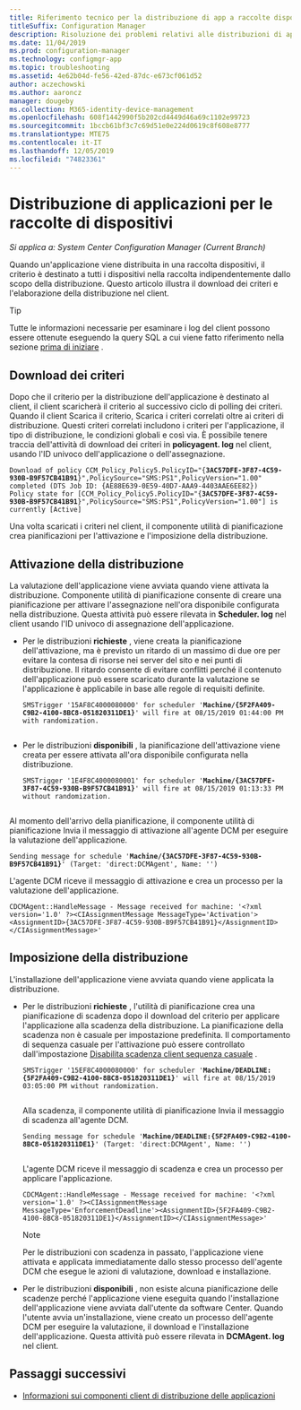```yaml
---
title: Riferimento tecnico per la distribuzione di app a raccolte dispositivi
titleSuffix: Configuration Manager
description: Risoluzione dei problemi relativi alle distribuzioni di applicazioni per le raccolte di dispositivi riferimento tecnico per Configuration Manager.
ms.date: 11/04/2019
ms.prod: configuration-manager
ms.technology: configmgr-app
ms.topic: troubleshooting
ms.assetid: 4e62b04d-fe56-42ed-87dc-e673cf061d52
author: aczechowski
ms.author: aaroncz
manager: dougeby
ms.collection: M365-identity-device-management
ms.openlocfilehash: 608f1442990f5b202cd4449d46a69c1102e99723
ms.sourcegitcommit: 1bccb61bf3c7c69d51e0e224d0619c8f608e8777
ms.translationtype: MTE75
ms.contentlocale: it-IT
ms.lasthandoff: 12/05/2019
ms.locfileid: "74823361"
---
```

# <a name="application-deployment-for-device-collections"></a>Distribuzione di applicazioni per le raccolte di dispositivi

*Si applica a: System Center Configuration Manager (Current Branch)*

Quando un'applicazione viene distribuita in una raccolta dispositivi, il criterio è destinato a tutti i dispositivi nella raccolta indipendentemente dallo scopo della distribuzione. Questo articolo illustra il download dei criteri e l'elaborazione della distribuzione nel client.

> [!TIP]
> Tutte le informazioni necessarie per esaminare i log del client possono essere ottenute eseguendo la query SQL a cui viene fatto riferimento nella sezione [prima di iniziare](/sccm/apps/understand/app-deployment-technical-reference#before-you-begin) .

## <a name="policy-download"></a>Download dei criteri

Dopo che il criterio per la distribuzione dell'applicazione è destinato al client, il client scaricherà il criterio al successivo ciclo di polling dei criteri. Quando il client Scarica il criterio, Scarica i criteri correlati oltre ai criteri di distribuzione. Questi criteri correlati includono i criteri per l'applicazione, il tipo di distribuzione, le condizioni globali e così via. È possibile tenere traccia dell'attività di download dei criteri in **policyagent. log** nel client, usando l'ID univoco dell'applicazione o dell'assegnazione.

<pre><code class="lang-text">Download of policy CCM_Policy_Policy5.PolicyID="{<b>3AC57DFE-3F87-4C59-930B-B9F57CB41B91</b>}",PolicySource="SMS:PS1",PolicyVersion="1.00" completed (DTS Job ID: {AE88E639-0E59-40D7-AAA9-4403AAE6EE82})
Policy state for [CCM_Policy_Policy5.PolicyID="{<b>3AC57DFE-3F87-4C59-930B-B9F57CB41B91</b>}",PolicySource="SMS:PS1",PolicyVersion="1.00"] is currently [Active]
</code></pre>

Una volta scaricati i criteri nel client, il componente utilità di pianificazione crea pianificazioni per l'attivazione e l'imposizione della distribuzione.

## <a name="deployment-activation"></a>Attivazione della distribuzione

La valutazione dell'applicazione viene avviata quando viene attivata la distribuzione. Componente utilità di pianificazione consente di creare una pianificazione per attivare l'assegnazione nell'ora disponibile configurata nella distribuzione. Questa attività può essere rilevata in **Scheduler. log** nel client usando l'ID univoco di assegnazione dell'applicazione.

- Per le distribuzioni **richieste** , viene creata la pianificazione dell'attivazione, ma è previsto un ritardo di un massimo di due ore per evitare la contesa di risorse nei server del sito e nei punti di distribuzione. Il ritardo consente di evitare conflitti perché il contenuto dell'applicazione può essere scaricato durante la valutazione se l'applicazione è applicabile in base alle regole di requisiti definite.

    <pre><code class="lang-text">SMSTrigger '15AF8C4000080000' for scheduler '<b>Machine/{5F2FA409-C9B2-4100-8BC8-051820311DE1}</b>' will fire at 08/15/2019 01:44:00 PM with randomization.
    </code></pre>

- Per le distribuzioni **disponibili** , la pianificazione dell'attivazione viene creata per essere attivata all'ora disponibile configurata nella distribuzione.

    <pre><code class="lang-text">SMSTrigger '1E4F8C4000080001' for scheduler '<b>Machine/{3AC57DFE-3F87-4C59-930B-B9F57CB41B91}</b>' will fire at 08/15/2019 01:13:33 PM without randomization.
    </code></pre>

Al momento dell'arrivo della pianificazione, il componente utilità di pianificazione Invia il messaggio di attivazione all'agente DCM per eseguire la valutazione dell'applicazione.

<pre><code class="lang-text">Sending message for schedule '<b>Machine/{3AC57DFE-3F87-4C59-930B-B9F57CB41B91}</b>' (Target: 'direct:DCMAgent', Name: '')
</code></pre>

L'agente DCM riceve il messaggio di attivazione e crea un processo per la valutazione dell'applicazione.

```text
CDCMAgent::HandleMessage - Message received for machine: '<?xml version='1.0' ?><CIAssignmentMessage MessageType='Activation'><AssignmentID>{3AC57DFE-3F87-4C59-930B-B9F57CB41B91}</AssignmentID></CIAssignmentMessage>'
```

## <a name="deployment-enforcement"></a>Imposizione della distribuzione

L'installazione dell'applicazione viene avviata quando viene applicata la distribuzione.

- Per le distribuzioni **richieste** , l'utilità di pianificazione crea una pianificazione di scadenza dopo il download del criterio per applicare l'applicazione alla scadenza della distribuzione. La pianificazione della scadenza non è casuale per impostazione predefinita. Il comportamento di sequenza casuale per l'attivazione può essere controllato dall'impostazione [Disabilita scadenza client sequenza casuale](/sccm/core/clients/deploy/about-client-settings#disable-deadline-randomization) .

    <pre><code class="lang-text">SMSTrigger '15EF8C4000080000' for scheduler '<b>Machine/DEADLINE:{5F2FA409-C9B2-4100-8BC8-051820311DE1}</b>' will fire at 08/15/2019 03:05:00 PM without randomization.
    </code></pre>

    Alla scadenza, il componente utilità di pianificazione Invia il messaggio di scadenza all'agente DCM. 

    <pre><code class="lang-text">Sending message for schedule '<b>Machine/DEADLINE:{5F2FA409-C9B2-4100-8BC8-051820311DE1}</b>' (Target: 'direct:DCMAgent', Name: '')
    </code></pre>

    L'agente DCM riceve il messaggio di scadenza e crea un processo per applicare l'applicazione.
  
    ```text
    CDCMAgent::HandleMessage - Message received for machine: '<?xml version='1.0' ?><CIAssignmentMessage MessageType='EnforcementDeadline'><AssignmentID>{5F2FA409-C9B2-4100-8BC8-051820311DE1}</AssignmentID></CIAssignmentMessage>'
    ```

    > [!NOTE]
    > Per le distribuzioni con scadenza in passato, l'applicazione viene attivata e applicata immediatamente dallo stesso processo dell'agente DCM che esegue le azioni di valutazione, download e installazione.

- Per le distribuzioni **disponibili** , non esiste alcuna pianificazione delle scadenze perché l'applicazione viene eseguita quando l'installazione dell'applicazione viene avviata dall'utente da software Center. Quando l'utente avvia un'installazione, viene creato un processo dell'agente DCM per eseguire la valutazione, il download e l'installazione dell'applicazione. Questa attività può essere rilevata in **DCMAgent. log** nel client.

## <a name="next-steps"></a>Passaggi successivi

- [Informazioni sui componenti client di distribuzione delle applicazioni](/sccm/apps/understand/client-components-technical-reference)
